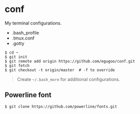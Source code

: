 # conf
My terminal configurations.

- .bash_profile
- .tmux.conf
- .gotty

```
$ cd ~
$ git init
$ git remote add origin https://github.com/egugoo/conf.git
$ git fetch
$ git checkout -t origin/master  # -f to override
```

> Create `~/.bash_more` for additional configurations.

## Powerline font

```
$ git clone https://github.com/powerline/fonts.git
```
